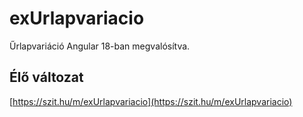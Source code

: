 # exUrlapvariacio

Űrlapvariáció Angular 18-ban megvalósítva.

## Élő változat

[https://szit.hu/m/exUrlapvariacio](https://szit.hu/m/exUrlapvariacio)
